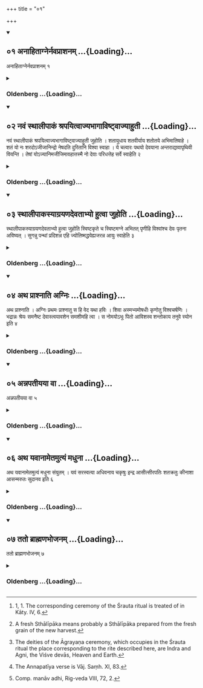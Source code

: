 +++
title = "०१"

+++
<div class="js_include" includetitle="true" newlevelforh1="2" unfilled url="/vedAH_yajuH/vAjasaneyam/sUtram/pAraskara-gRhyam/vishvAsa-prastutiH/3/01/01_anAhitAgnernavaprAshanam.md">
<details open><summary><h2>०१ अनाहिताग्नेर्नवप्राशनम् ...{Loading}...</h2></summary>

अनाहिताग्नेर्नवप्राशनम् १
</details>
</div>
<div class="js_include collapsed" newlevelforh1="3" title="Oldenberg" unfilled url="/vedAH_yajuH/vAjasaneyam/sUtram/pAraskara-gRhyam/oldenberg/3/01/01_anAhitAgnernavaprAshanam.md">
<details><summary><h3>Oldenberg ...{Loading}...</h3></summary>

1 [^1] . (Now shall be explained) the partaking of the first-fruits (of the harvest), of a person who has not set up the (sacred Śrauta) fires.


[^1]:  1, 1. The corresponding ceremony of the Śrauta ritual is treated of in Kāty. IV, 6.


</details>
</div>
<div class="js_include" includetitle="true" newlevelforh1="2" unfilled url="/vedAH_yajuH/vAjasaneyam/sUtram/pAraskara-gRhyam/vishvAsa-prastutiH/3/01/02_navaM_sthAlIpAkaM_shrapayitvAjyabhAgAviShTvAjyA.md">
<details open><summary><h2>०२ नवं स्थालीपाकं श्रपयित्वाज्यभागाविष्ट्वाज्याहुती ...{Loading}...</h2></summary>

नवं स्थालीपाकं श्रपयित्वाज्यभागाविष्ट्वाज्याहुती जुहोति । शतायुधाय शतवीर्याय शतोतये अभिमातिषाहे । शतं यो नः शरदोऽजीजानिन्द्रो नेषदति दुरितानि विश्वा स्वाहा । ये चत्वारः पथयो देवयाना अन्तराद्यावापृथिवी वियन्ति । तेषां योऽज्यानिमजीजिमावहात्तस्मै नो देवाः परिधत्तेह सर्वे स्वाहेति २
</details>
</div>
<div class="js_include collapsed" newlevelforh1="3" title="Oldenberg" unfilled url="/vedAH_yajuH/vAjasaneyam/sUtram/pAraskara-gRhyam/oldenberg/3/01/02_navaM_sthAlIpAkaM_shrapayitvAjyabhAgAviShTvAjyA.md">
<details><summary><h3>Oldenberg ...{Loading}...</h3></summary>

2 [^2] . He cooks a mess of fresh sacrificial food, sacrifices the two Ājya portions, and two Ājya oblations, (with the formulas),


[^2]:  A fresh Sthālīpāka means probably a Sthālīpāka prepared from the fresh grain of the new harvest.


'To the hundredfold armed, hundredfold valiant, hundredfold blissful one, the vanquisher of enemies - he who may create a hundred autumns for us, Indra, - may he lead us across (the gulf of) misfortune. Svāhā!

'The four paths that go between heaven and earth, trodden by the gods - of these (paths) lead us to that which may bring us freedom from decay and decline, O all ye gods. Svāhā!'

</details>
</div>
<div class="js_include" includetitle="true" newlevelforh1="2" unfilled url="/vedAH_yajuH/vAjasaneyam/sUtram/pAraskara-gRhyam/vishvAsa-prastutiH/3/01/03_sthAlIpAkasyAgrayaNadevatAbhyo_hutvA_juhoti.md">
<details open><summary><h2>०३ स्थालीपाकस्याग्रयणदेवताभ्यो हुत्वा जुहोति ...{Loading}...</h2></summary>

स्थालीपाकस्याग्रयणदेवताभ्यो हुत्वा जुहोति स्विष्टकृते च स्विष्टमग्ने अभितत् पृणीहि विश्वांश्च देवः पृतना अविष्यत् । सुगन्नु पन्थां प्रदिशन्न एहि ज्योतिष्मद्धयेह्यजरन्न आयुः स्वाहेति ३
</details>
</div>
<div class="js_include collapsed" newlevelforh1="3" title="Oldenberg" unfilled url="/vedAH_yajuH/vAjasaneyam/sUtram/pAraskara-gRhyam/oldenberg/3/01/03_sthAlIpAkasyAgrayaNadevatAbhyo_hutvA_juhoti.md">
<details><summary><h3>Oldenberg ...{Loading}...</h3></summary>

3 [^3] . Having made oblations of the mess of cooked food to the Āgrayaṇa deities, he makes another oblation to (Agni) Sviṣṭakṛt with (the verse), 'Agni, make this (sacrifice) full, that it may be well offered. And may the god destroy all hostile powers. Come hither, showing us a good path. Bestow on us long life, full of splendour and free from decay. Svāhā!'


[^3]:  The deities of the Āgrayaṇa ceremony, which occupies in the Śrauta ritual the place corresponding to the rite described here, are Indra and Agni, the Viśve devās, Heaven and Earth.


</details>
</div>
<div class="js_include" includetitle="true" newlevelforh1="2" unfilled url="/vedAH_yajuH/vAjasaneyam/sUtram/pAraskara-gRhyam/vishvAsa-prastutiH/3/01/04_atha_prAshnAti_agniH.md">
<details open><summary><h2>०४ अथ प्राश्नाति अग्निः ...{Loading}...</h2></summary>

अथ प्राश्नाति । अग्निः प्रथमः प्राश्नातु स हि वेद यथा हविः । शिवा अस्मभ्यमोषधीः कृणोतु विश्वचर्षणिः । भद्रान्नः श्रेयः समनैष्ट देवास्त्वयावशेन समशीमहि त्वा । स नोमयोऽभूः पितो आविशस्व शन्तोकाय तनुवे स्योन इति ४
</details>
</div>
<div class="js_include collapsed" newlevelforh1="3" title="Oldenberg" unfilled url="/vedAH_yajuH/vAjasaneyam/sUtram/pAraskara-gRhyam/oldenberg/3/01/04_atha_prAshnAti_agniH.md">
<details><summary><h3>Oldenberg ...{Loading}...</h3></summary>

4. He then eats (of the fresh fruits with the verses), 'May Agni eat first, for he knows how the Havis (is fit for sacrifice); may he, the friend of all human tribes, make the herbs blessed to us.

From the good you have led us to the better, ye gods! Through thee, the nouṛṣment, may we obtain thee. Thus enter into us, O potion, bringing refreshment, for the good of our children and of ourselves, and pleasant.'

</details>
</div>
<div class="js_include" includetitle="true" newlevelforh1="2" unfilled url="/vedAH_yajuH/vAjasaneyam/sUtram/pAraskara-gRhyam/vishvAsa-prastutiH/3/01/05_annapatIyayA_vA.md">
<details open><summary><h2>०५ अन्नपतीयया वा ...{Loading}...</h2></summary>

अन्नपतीयया वा ५
</details>
</div>
<div class="js_include collapsed" newlevelforh1="3" title="Oldenberg" unfilled url="/vedAH_yajuH/vAjasaneyam/sUtram/pAraskara-gRhyam/oldenberg/3/01/05_annapatIyayA_vA.md">
<details><summary><h3>Oldenberg ...{Loading}...</h3></summary>

5 [^4] . Or with the (verse) sacred to Annapati (the Lord of food).


[^4]:  The Annapatīya verse is Vāj. Saṃh. XI, 83.


</details>
</div>
<div class="js_include" includetitle="true" newlevelforh1="2" unfilled url="/vedAH_yajuH/vAjasaneyam/sUtram/pAraskara-gRhyam/vishvAsa-prastutiH/3/01/06_atha_yavAnAmetamutyaM_madhunA.md">
<details open><summary><h2>०६ अथ यवानामेतमुत्यं मधुना ...{Loading}...</h2></summary>

अथ यवानामेतमुत्यं मधुना संयुतम् । यवं सरस्वत्या अधिवनाय चकृषुः इन्द्र आसीत्सीरपतिः शतक्रतुः कीनाशा आसन्मरुतः सुदानव इति ६
</details>
</div>
<div class="js_include collapsed" newlevelforh1="3" title="Oldenberg" unfilled url="/vedAH_yajuH/vAjasaneyam/sUtram/pAraskara-gRhyam/oldenberg/3/01/06_atha_yavAnAmetamutyaM_madhunA.md">
<details><summary><h3>Oldenberg ...{Loading}...</h3></summary>

6 [^5] . For barley, however, (he uses the Mantra), 'This barley, mixed with honey, they have ploughed through Sarasvatī under Manu. Indra was lord of the plough, the hundredfold wise one; ploughers were the Maruts, the exuberant givers.'


[^5]:  Comp. manāv adhi, Rig-veda VIII, 72, 2.


</details>
</div>
<div class="js_include" includetitle="true" newlevelforh1="2" unfilled url="/vedAH_yajuH/vAjasaneyam/sUtram/pAraskara-gRhyam/vishvAsa-prastutiH/3/01/07_tato_brAhmaNabhojanam.md">
<details open><summary><h2>०७ ततो ब्राह्मणभोजनम् ...{Loading}...</h2></summary>

ततो ब्राह्मणभोजनम् ७
</details>
</div>
<div class="js_include collapsed" newlevelforh1="3" title="Oldenberg" unfilled url="/vedAH_yajuH/vAjasaneyam/sUtram/pAraskara-gRhyam/oldenberg/3/01/07_tato_brAhmaNabhojanam.md">
<details><summary><h3>Oldenberg ...{Loading}...</h3></summary>

7. Then (follows) the feeding of the Brāhmaṇas.

</details>
</div>